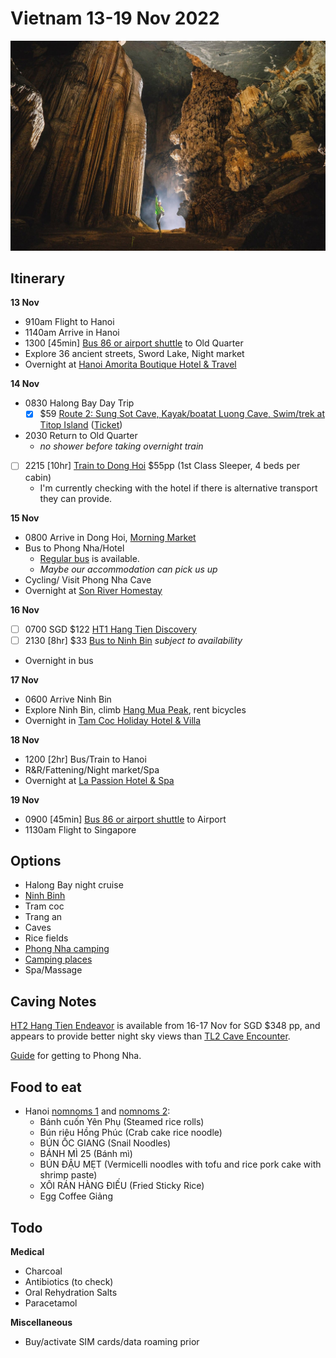# Vietnam 13-19 Nov 2022

![](/static/2022-08-22/hang-tien.jpg)

## Itinerary

**13 Nov**

-   910am Flight to Hanoi
-   1140am Arrive in Hanoi
-   1300 \[45min\] [Bus 86 or airport shuttle][airport-transfer] to Old Quarter
-   Explore 36 ancient streets, Sword Lake, Night market
-   Overnight at [Hanoi Amorita Boutique Hotel & Travel][hanoi-amorita]

**14 Nov**

-   0830 Halong Bay Day Trip
    -   [x] $59 [Route 2: Sung Sot Cave, Kayak/boatat Luong Cave, Swim/trek at Titop Island][halong-bay-tour] \([Ticket][halong-bay-ticket]\)
-   2030 Return to Old Quarter
    -   _no shower before taking overnight train_
-   [ ] 2215 \[10hr\] [Train to Dong Hoi][to-phong-nha] $55pp (1st Class Sleeper, 4 beds per cabin)
    -   I'm currently checking with the hotel if there is alternative transport they can provide.

**15 Nov**

-   0800 Arrive in Dong Hoi, [Morning Market](https://itsadrama.com/hanoi-to-phong-nha-how-to-do-it/)
-   Bus to Phong Nha/Hotel
    -   [Regular bus][dong-hoi-to-phong-nha-bus] is available.
    -   _Maybe our accommodation can pick us up_
-   Cycling/ Visit Phong Nha Cave
-   Overnight at [Son River Homestay][son-river-homestay]

**16 Nov**

-   [ ] 0700 SGD $122 [HT1 Hang Tien Discovery][ht1]
-   [ ] 2130 [8hr] $33 [Bus to Ninh Bin](https://www.bookaway.com/s/vietnam/phong-nha-ke-bang-national-park-to-ninh-binh?offer_id=34&aff_id=1197) _subject to availability_
-   Overnight in bus

**17 Nov**

-   0600 Arrive Ninh Bin
-   Explore Ninh Bin, climb [Hang Mua Peak][hang-mua], rent bicycles
-   Overnight in [Tam Coc Holiday Hotel & Villa][tam-coc-hotel]

**18 Nov**

-   1200 \[2hr\] Bus/Train to Hanoi
-   R&R/Fattening/Night market/Spa
-   Overnight at [La Passion Hotel & Spa][la-passion-hotel]

**19 Nov**

-   0900 \[45min\] [Bus 86 or airport shuttle][airport-transfer] to Airport
-   1130am Flight to Singapore

## Options

-   Halong Bay night cruise
-   [Ninh Binh](https://www.thecrazytourist.com/25-best-things-to-do-in-ninh-binh-vietnam/)
-   Tram coc
-   Trang an
-   Caves
-   Rice fields
-   [Phong Nha camping](https://thesmartlocal.com/vietnam/camping-sites)
-   [Camping places](https://www.holidify.com/pages/camping-in-vietnam-2730.html)
-   Spa/Massage

## Caving Notes

[HT2 Hang Tien Endeavor][ht2] is available from 16-17 Nov for SGD $348 pp, and appears to provide better night sky views than [TL2 Cave Encounter](https://oxalisadventure.com/tour/tu-lan-cave-encounter/).

[Guide][phong-nha-travel] for getting to Phong Nha.

## Food to eat

-   Hanoi [nomnoms 1](https://www.youtube.com/watch?v=T0gwaAP5k9Y) and [nomnoms 2](https://www.youtube.com/watch?v=GL3mfWvsF24):
    -   Bánh cuốn Yên Phụ (Steamed rice rolls)
    -   Bún riêu Hồng Phúc (Crab cake rice noodle)
    -   BÚN ỐC GIANG (Snail Noodles)
    -   BÁNH MÌ 25 (Bánh mì)
    -   BÚN ĐẬU MẸT (Vermicelli noodles with tofu and rice pork cake with shrimp paste)
    -   XÔI RÁN HÀNG ĐIẾU (Fried Sticky Rice)
    -   Egg Coffee Giảng

## Todo

**Medical**

-   Charcoal
-   Antibiotics (to check)
-   Oral Rehydration Salts
-   Paracetamol

**Miscellaneous**

-   Buy/activate SIM cards/data roaming prior

[airport-transfer]: https://www.bestpricetravel.com/travel-guide/bus-from-hanoi-airport-to-old-quarter-2642.html
[babylon]: https://www.booking.com/hotel/vn/babylon-premium-amp-spa.html?label=gog235jc-1DCAMooQFCC2pvaG9yLWJhaHJ1SDNYA2jJAYgBAZgBMbgBF8gBD9gBA-gBAfgBAogCAagCA7gCqpqimAbAAgHSAiQ3ODMzYWYyZC01N2E0LTQ2YmEtOWNmYy0yNjYwMjhmNDE4ZTnYAgTgAgE&sid=9b41df95f3c7ee83d4fe37873ebca795&aid=356980&ucfs=1&arphpl=1&checkin=2022-11-13&checkout=2022-11-14&dest_id=2096&dest_type=district&group_adults=2&req_adults=2&no_rooms=1&group_children=0&req_children=0&hpos=5&hapos=5&sr_order=popularity&srpvid=d4601285d8590018&srepoch=1661740685&all_sr_blocks=517400501_354375041_0_1_0&highlighted_blocks=517400501_354375041_0_1_0&matching_block_id=517400501_354375041_0_1_0&sr_pri_blocks=517400501_354375041_0_1_0__93372700&from_sustainable_property_sr=1&from=searchresults#hotelTmpl
[hanoi-hotels]: https://booking.com/cad5e8818594
[ht2]: https://oxalisadventure.com/tour/hang-tien-endeavor/
[phong-nha-homestay]: https://booking.com/80d5e29575d0ff
[phong-nha-travel]: https://oxalisadventure.com/arrival-departure-guide/
[sap-hotel]: https://www.booking.com/hotel/vn/essence-palace.html?aid=356980&label=gog235jc-1DCAMooQFCC2pvaG9yLWJhaHJ1SDNYA2jJAYgBAZgBMbgBF8gBD9gBA-gBAfgBAogCAagCA7gCqpqimAbAAgHSAiQ3ODMzYWYyZC01N2E0LTQ2YmEtOWNmYy0yNjYwMjhmNDE4ZTnYAgTgAgE&sid=9b41df95f3c7ee83d4fe37873ebca795&all_sr_blocks=111970635_348599926_0_10_0;checkin=2022-11-13;checkout=2022-11-14;dest_id=2096;dest_type=district;dist=0;group_adults=2;group_children=0;hapos=4;highlighted_blocks=111970635_348599926_0_10_0;hpos=4;matching_block_id=111970635_348599926_0_10_0;no_rooms=1;req_adults=2;req_children=0;room1=A%2CA;sb_price_type=total;sr_order=popularity;sr_pri_blocks=111970635_348599926_0_10_0__70012800;srepoch=1661740685;srpvid=d4601285d8590018;type=total;ucfs=1&#map_closed
[to-hanoi]: https://12go.asia/en/travel/phong-nha/hanoi?date=2022-11-17&people=2&direction=forward
[to-phong-nha]: https://12go.asia/en/travel/hanoi/dong-hoi?date=2022-11-14&people=2&direction=forward
[ht1]: https://oxalisadventure.com/tour/hang-tien-1-day-discovery/
[hang-mua]: https://dailytravelpill.com/mua-cave-view-to-remember-ninh-binh-province/
[son-river-homestay]: https://secure.booking.com/myreservations.html?pbsource=booking_confirmation&bn=2647805289&pincode=1911
[la-passion-hotel]: https://secure.booking.com/myreservations.html?pbsource=booking_confirmation&bn=3569571980&pincode=5177
[tam-coc-hotel]: https://secure.booking.com/myreservations.html?pbsource=booking_confirmation&bn=2488056188&pincode=8239
[hanoi-amorita]: https://www.booking.com/hotel/vn/hanoi-royal-view.html?
[halong-bay-ticket]: ../static/2022-08-22/halong-bay.pdf
[halong-bay-tour]: https://www.klook.com/en-SG/activity/27812-ha-long-bay-day-tour-hanoi/?spm=Experience_SubVertical.Activity_LIST&clickId=fa825a4048
[dong-hoi-to-phong-nha-bus]: https://www.visitphongnha.com/plan-your-visit/getting-here/dong-hoi/